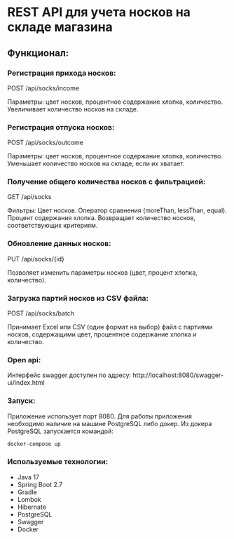 # REST API для учета носков на складе магазина

## Функционал:
### Регистрация прихода носков:
POST /api/socks/income

Параметры: цвет носков, процентное содержание хлопка, количество.
Увеличивает количество носков на складе.

### Регистрация отпуска носков:
POST /api/socks/outcome

Параметры: цвет носков, процентное содержание хлопка, количество.
Уменьшает количество носков на складе, если их хватает.


### Получение общего количества носков с фильтрацией:
GET /api/socks

Фильтры:
Цвет носков.
Оператор сравнения (moreThan, lessThan, equal).
Процент содержания хлопка.
Возвращает количество носков, соответствующих критериям.


### Обновление данных носков:
PUT /api/socks/{id}

Позволяет изменить параметры носков (цвет, процент хлопка, количество).

### Загрузка партий носков из CSV файла:
POST /api/socks/batch

Принимает Excel или CSV (один формат на выбор) файл с партиями носков, содержащими цвет, процентное содержание хлопка и количество.

### Open api:
Интерфейс swagger доступен по адресу: http://localhost:8080/swagger-ui/index.html

### Запуск:
Приложение использует порт 8080.
Для работы приложения необходимо наличие на машине PostgreSQL либо докер. Из докера PostgreSQL запускается командой:
```Bash
docker-compose up
```

### Используемые технологии:
* Java 17
* Spring Boot 2.7
* Gradle
* Lombok
* Hibernate
* PostgreSQL
* Swagger
* Docker